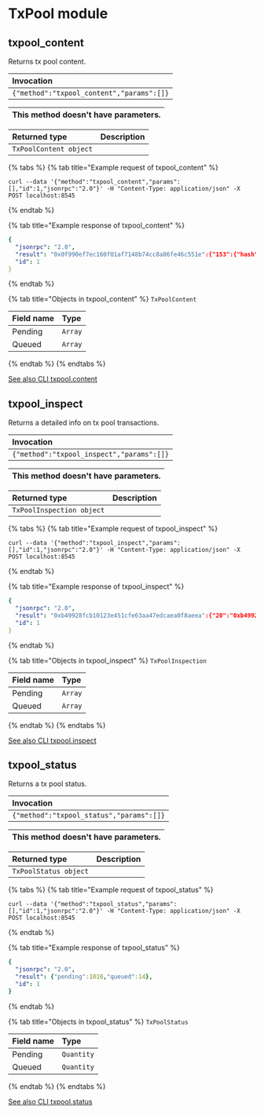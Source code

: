 # TxPool module

## txpool\_content

Returns tx pool content.

| Invocation |
| :--- |
| `{"method":"txpool_content","params":[]}` |

| This method doesn't have parameters. |
| :--- |


| Returned type | Description |
| :--- | :--- |
| `TxPoolContent object` |  |

{% tabs %}
{% tab title="Example request of txpool\_content" %}
```text
curl --data '{"method":"txpool_content","params":[],"id":1,"jsonrpc":"2.0"}' -H "Content-Type: application/json" -X POST localhost:8545
```
{% endtab %}

{% tab title="Example response of txpool\_content" %}
```yaml
{
  "jsonrpc": "2.0",
  "result": "0x0f990ef7ec160f01af7148b74cc8a86fe46c551e":{"153":{"hash":"0x84f6f2e5d24b9a0c25bd7018adbbf4388b2c07842782f73d5ddc389906d5f2c8","nonce":"0x99","blockHash":null,"blockNumber":null,"transactionIndex":null,"from":"0x0f990ef7ec160f01af7148b74cc8a86fe46c551e","to":"0x1b4e4664de1d57b665b4bf3523cbccf007766de3","value":"0xc8","gasPrice":"0x3b9aca08","gas":"0x1c9c37f","data":"0xaeeb89600000000000000000000000000000000000000000000000000000000000000001","input":"0xaeeb89600000000000000000000000000000000000000000000000000000000000000001","type":"0x0","v":"0x2c","s":"0x20158ce3f4f9c65f8c657c0d91bbfb43632b2951f6192bca8fb3a25c26dd81d5","r":"0x2814d998f2a78dd4f37461485d88158a32ef5dcfa8c57e224b3ea77536df01b1"}}, (...),
  "id": 1
}
```
{% endtab %}

{% tab title="Objects in txpool\_content" %}
`TxPoolContent`

| Field name | Type |
| :--- | :--- |
| Pending | `Array` |
| Queued | `Array` |
{% endtab %}
{% endtabs %}

[See also CLI txpool.content](https://docs.nethermind.io/nethermind/nethermind-utilities/cli/txpool#txpool-content)

## txpool\_inspect

Returns a detailed info on tx pool transactions.

| Invocation |
| :--- |
| `{"method":"txpool_inspect","params":[]}` |

| This method doesn't have parameters. |
| :--- |


| Returned type | Description |
| :--- | :--- |
| `TxPoolInspection object` |  |

{% tabs %}
{% tab title="Example request of txpool\_inspect" %}
```text
curl --data '{"method":"txpool_inspect","params":[],"id":1,"jsonrpc":"2.0"}' -H "Content-Type: application/json" -X POST localhost:8545
```
{% endtab %}

{% tab title="Example response of txpool\_inspect" %}
```yaml
{
  "jsonrpc": "2.0",
  "result": "0xb49928fcb10123e451cfe63aa47edcaea0f8aeea":{"20":"0xb49928fcb10123e451cfe63aa47edcaea0f8aeea: 0 wei + 6721975 × 140000000000 gas","21":"0xb49928fcb10123e451cfe63aa47edcaea0f8aeea: 0 wei + 6721975 × 140000000000 gas","22":"0xb49928fcb10123e451cfe63aa47edcaea0f8aeea: 0 wei + 6721975 × 140000000000 gas","23":"0xb49928fcb10123e451cfe63aa47edcaea0f8aeea: 0 wei + 6700000 × 140000000000 gas","24":"0xb49928fcb10123e451cfe63aa47edcaea0f8aeea: 0 wei + 6700000 × 140000000000 gas","27":"0xb49928fcb10123e451cfe63aa47edcaea0f8aeea: 0 wei + 6700000 × 140000000000 gas"},"0xc51db3339a7603f70b347a0b9680554f777d1f3c":{"82":"0xc51db3339a7603f70b347a0b9680554f777d1f3c: 0 wei + 4500000 × 10000000000 gas"},"0x084dd4aefc6853253573fee9f5fcc23e849d164c":{"17":"0x084dd4aefc6853253573fee9f5fcc23e849d164c: 0 wei + 28472169 × 1000000008 gas"}, (...),
  "id": 1
}
```
{% endtab %}

{% tab title="Objects in txpool\_inspect" %}
`TxPoolInspection`

| Field name | Type |
| :--- | :--- |
| Pending | `Array` |
| Queued | `Array` |
{% endtab %}
{% endtabs %}

[See also CLI txpool.inspect](https://docs.nethermind.io/nethermind/nethermind-utilities/cli/txpool#txpool-inspect)

## txpool\_status

Returns a tx pool status.

| Invocation |
| :--- |
| `{"method":"txpool_status","params":[]}` |

| This method doesn't have parameters. |
| :--- |


| Returned type | Description |
| :--- | :--- |
| `TxPoolStatus object` |  |

{% tabs %}
{% tab title="Example request of txpool\_status" %}
```text
curl --data '{"method":"txpool_status","params":[],"id":1,"jsonrpc":"2.0"}' -H "Content-Type: application/json" -X POST localhost:8545
```
{% endtab %}

{% tab title="Example response of txpool\_status" %}
```yaml
{
  "jsonrpc": "2.0",
  "result": {"pending":1010,"queued":14},
  "id": 1
}
```
{% endtab %}

{% tab title="Objects in txpool\_status" %}
`TxPoolStatus`

| Field name | Type |
| :--- | :--- |
| Pending | `Quantity` |
| Queued | `Quantity` |
{% endtab %}
{% endtabs %}

[See also CLI txpool.status](https://docs.nethermind.io/nethermind/nethermind-utilities/cli/txpool#txpool-status)

